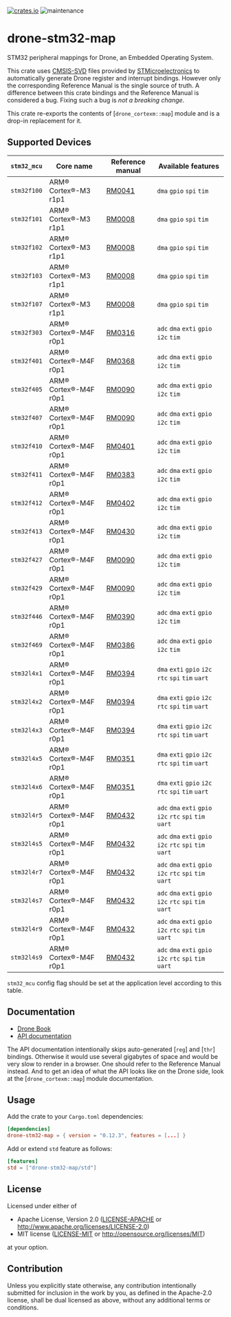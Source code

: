 [![crates.io](https://img.shields.io/crates/v/drone-stm32-map.svg)](https://crates.io/crates/drone-stm32-map)
![maintenance](https://img.shields.io/badge/maintenance-actively--developed-brightgreen.svg)

# drone-stm32-map

STM32 peripheral mappings for Drone, an Embedded Operating System.

This crate uses
[CMSIS-SVD](https://arm-software.github.io/CMSIS_5/SVD/html/index.html)
files provided by [STMicroelectronics](https://www.st.com/) to automatically
generate Drone register and interrupt bindings. However only the
corresponding Reference Manual is the single source of truth. A difference
between this crate bindings and the Reference Manual is considered a
bug. Fixing such a bug is *not a breaking change*.

This crate re-exports the contents of [`drone_cortexm::map`] module and is a
drop-in replacement for it.

## Supported Devices

| `stm32_mcu` | Core name             | Reference manual                                                         | Available features                                       |
|-------------|-----------------------|--------------------------------------------------------------------------|----------------------------------------------------------|
| `stm32f100` | ARM® Cortex®-M3 r1p1  | [RM0041](https://www.st.com/resource/en/reference_manual/cd00246267.pdf) | `dma` `gpio` `spi` `tim`                                 |
| `stm32f101` | ARM® Cortex®-M3 r1p1  | [RM0008](https://www.st.com/resource/en/reference_manual/cd00171190.pdf) | `dma` `gpio` `spi` `tim`                                 |
| `stm32f102` | ARM® Cortex®-M3 r1p1  | [RM0008](https://www.st.com/resource/en/reference_manual/cd00171190.pdf) | `dma` `gpio` `spi` `tim`                                 |
| `stm32f103` | ARM® Cortex®-M3 r1p1  | [RM0008](https://www.st.com/resource/en/reference_manual/cd00171190.pdf) | `dma` `gpio` `spi` `tim`                                 |
| `stm32f107` | ARM® Cortex®-M3 r1p1  | [RM0008](https://www.st.com/resource/en/reference_manual/cd00171190.pdf) | `dma` `gpio` `spi` `tim`                                 |
| `stm32f303` | ARM® Cortex®-M4F r0p1 | [RM0316](https://www.st.com/resource/en/reference_manual/dm00043574.pdf) | `adc` `dma` `exti` `gpio` `i2c` `tim`                    |
| `stm32f401` | ARM® Cortex®-M4F r0p1 | [RM0368](https://www.st.com/resource/en/reference_manual/dm00096844.pdf) | `adc` `dma` `exti` `gpio` `i2c` `tim`                    |
| `stm32f405` | ARM® Cortex®-M4F r0p1 | [RM0090](https://www.st.com/resource/en/reference_manual/dm00031020.pdf) | `adc` `dma` `exti` `gpio` `i2c` `tim`                    |
| `stm32f407` | ARM® Cortex®-M4F r0p1 | [RM0090](https://www.st.com/resource/en/reference_manual/dm00031020.pdf) | `adc` `dma` `exti` `gpio` `i2c` `tim`                    |
| `stm32f410` | ARM® Cortex®-M4F r0p1 | [RM0401](https://www.st.com/resource/en/reference_manual/dm00180366.pdf) | `adc` `dma` `exti` `gpio` `i2c` `tim`                    |
| `stm32f411` | ARM® Cortex®-M4F r0p1 | [RM0383](https://www.st.com/resource/en/reference_manual/dm00119316.pdf) | `adc` `dma` `exti` `gpio` `i2c` `tim`                    |
| `stm32f412` | ARM® Cortex®-M4F r0p1 | [RM0402](https://www.st.com/resource/en/reference_manual/dm00180369.pdf) | `adc` `dma` `exti` `gpio` `i2c` `tim`                    |
| `stm32f413` | ARM® Cortex®-M4F r0p1 | [RM0430](https://www.st.com/resource/en/reference_manual/dm00305666.pdf) | `adc` `dma` `exti` `gpio` `i2c` `tim`                    |
| `stm32f427` | ARM® Cortex®-M4F r0p1 | [RM0090](https://www.st.com/resource/en/reference_manual/dm00031020.pdf) | `adc` `dma` `exti` `gpio` `i2c` `tim`                    |
| `stm32f429` | ARM® Cortex®-M4F r0p1 | [RM0090](https://www.st.com/resource/en/reference_manual/dm00031020.pdf) | `adc` `dma` `exti` `gpio` `i2c` `tim`                    |
| `stm32f446` | ARM® Cortex®-M4F r0p1 | [RM0390](https://www.st.com/resource/en/reference_manual/dm00135183.pdf) | `adc` `dma` `exti` `gpio` `i2c` `tim`                    |
| `stm32f469` | ARM® Cortex®-M4F r0p1 | [RM0386](https://www.st.com/resource/en/reference_manual/dm00127514.pdf) | `adc` `dma` `exti` `gpio` `i2c` `tim`                    |
| `stm32l4x1` | ARM® Cortex®-M4F r0p1 | [RM0394](https://www.st.com/resource/en/reference_manual/dm00151940.pdf) | `dma` `exti` `gpio` `i2c` `rtc` `spi` `tim` `uart`       |
| `stm32l4x2` | ARM® Cortex®-M4F r0p1 | [RM0394](https://www.st.com/resource/en/reference_manual/dm00151940.pdf) | `dma` `exti` `gpio` `i2c` `rtc` `spi` `tim` `uart`       |
| `stm32l4x3` | ARM® Cortex®-M4F r0p1 | [RM0394](https://www.st.com/resource/en/reference_manual/dm00151940.pdf) | `dma` `exti` `gpio` `i2c` `rtc` `spi` `tim` `uart`       |
| `stm32l4x5` | ARM® Cortex®-M4F r0p1 | [RM0351](https://www.st.com/resource/en/reference_manual/dm00083560.pdf) | `dma` `exti` `gpio` `i2c` `rtc` `spi` `tim` `uart`       |
| `stm32l4x6` | ARM® Cortex®-M4F r0p1 | [RM0351](https://www.st.com/resource/en/reference_manual/dm00083560.pdf) | `dma` `exti` `gpio` `i2c` `rtc` `spi` `tim` `uart`       |
| `stm32l4r5` | ARM® Cortex®-M4F r0p1 | [RM0432](https://www.st.com/resource/en/reference_manual/dm00310109.pdf) | `adc` `dma` `exti` `gpio` `i2c` `rtc` `spi` `tim` `uart` |
| `stm32l4s5` | ARM® Cortex®-M4F r0p1 | [RM0432](https://www.st.com/resource/en/reference_manual/dm00310109.pdf) | `adc` `dma` `exti` `gpio` `i2c` `rtc` `spi` `tim` `uart` |
| `stm32l4r7` | ARM® Cortex®-M4F r0p1 | [RM0432](https://www.st.com/resource/en/reference_manual/dm00310109.pdf) | `adc` `dma` `exti` `gpio` `i2c` `rtc` `spi` `tim` `uart` |
| `stm32l4s7` | ARM® Cortex®-M4F r0p1 | [RM0432](https://www.st.com/resource/en/reference_manual/dm00310109.pdf) | `adc` `dma` `exti` `gpio` `i2c` `rtc` `spi` `tim` `uart` |
| `stm32l4r9` | ARM® Cortex®-M4F r0p1 | [RM0432](https://www.st.com/resource/en/reference_manual/dm00310109.pdf) | `adc` `dma` `exti` `gpio` `i2c` `rtc` `spi` `tim` `uart` |
| `stm32l4s9` | ARM® Cortex®-M4F r0p1 | [RM0432](https://www.st.com/resource/en/reference_manual/dm00310109.pdf) | `adc` `dma` `exti` `gpio` `i2c` `rtc` `spi` `tim` `uart` |

`stm32_mcu` config flag should be set at the application level according to
this table.

## Documentation

- [Drone Book](https://book.drone-os.com/)
- [API documentation](https://api.drone-os.com/drone-stm32-map/0.12/)

The API documentation intentionally skips auto-generated [`reg`] and [`thr`]
bindings. Otherwise it would use several gigabytes of space and would be
very slow to render in a browser. One should refer to the Reference Manual
instead. And to get an idea of what the API looks like on the Drone side,
look at the [`drone_cortexm::map`] module documentation.

## Usage

Add the crate to your `Cargo.toml` dependencies:

```toml
[dependencies]
drone-stm32-map = { version = "0.12.3", features = [...] }
```

Add or extend `std` feature as follows:

```toml
[features]
std = ["drone-stm32-map/std"]
```

## License

Licensed under either of

 * Apache License, Version 2.0
   ([LICENSE-APACHE](LICENSE-APACHE) or http://www.apache.org/licenses/LICENSE-2.0)
 * MIT license
   ([LICENSE-MIT](LICENSE-MIT) or http://opensource.org/licenses/MIT)

at your option.

## Contribution

Unless you explicitly state otherwise, any contribution intentionally submitted
for inclusion in the work by you, as defined in the Apache-2.0 license, shall be
dual licensed as above, without any additional terms or conditions.
